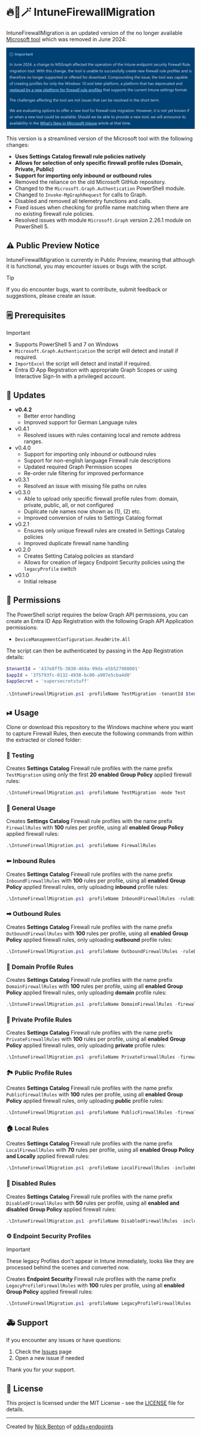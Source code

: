 # 🔥🧱🪄 IntuneFirewallMigration

IntuneFirewallMigration is an updated version of the no longer available [Microsoft tool](https://learn.microsoft.com/en-us/mem/intune/protect/endpoint-security-firewall-rule-tool) which was removed in June 2024:

![Firewall Migration Tool](/img/mstool.png)

This version is a streamlined version of the Microsoft tool with the following changes:

- **Uses Settings Catalog firewall rule policies natively**
- **Allows for selection of only specific firewall profile rules (Domain, Private, Public)**
- **Support for importing only inbound or outbound rules**
- Removed the reliance on the old Microsoft GitHub repository.
- Changed to the `Microsoft.Graph.Authentication` PowerShell module.
- Changed to `Invoke-MgGraphRequest` for calls to Graph.
- Disabled and removed all telemetry functions and calls.
- Fixed issues when checking for profile name matching when there are no existing firewall rule policies.
- Resolved issues with module `Microsoft.Graph` version 2.26.1 module on PowerShell 5.

## ⚠ Public Preview Notice

IntuneFirewallMigration is currently in Public Preview, meaning that although it is functional, you may encounter issues or bugs with the script.

> [!TIP]
> If you do encounter bugs, want to contribute, submit feedback or suggestions, please create an issue.

## 🗒 Prerequisites

> [!IMPORTANT]
>
> - Supports PowerShell 5 and 7 on Windows
> - `Microsoft.Graph.Authentication` the script will detect and install if required.
> - `ImportExcel` the script will detect and install if required.
> - Entra ID App Registration with appropriate Graph Scopes or using Interactive Sign-In with a privileged account.

## 🔄 Updates

- **v0.4.2**
  - Better error handling
  - Improved support for German Language rules
- v0.4.1
  - Resolved issues with rules containing local and remote address ranges.
- v0.4.0
  - Support for importing only inbound or outbound rules
  - Support for non-english language Firewall rule descriptions
  - Updated required Graph Permission scopes
  - Re-order rule filtering for improved performance
- v0.3.1
  - Resolved an issue with missing file paths on rules
- v0.3.0
  - Able to upload only specific firewall profile rules from: domain, private, public, all, or not configured
  - Duplicate rule names now shown as (1), (2) etc.
  - Improved conversion of rules to Settings Catalog format
- v0.2.1
  - Ensures only unique firewall rules are created in Settings Catalog policies
  - Improved duplicate firewall name handling
- v0.2.0
  - Creates Setting Catalog policies as standard
  - Allows for creation of legacy Endpoint Security policies using the `legacyProfile` switch
- v0.1.0
  - Initial release

## 🔑 Permissions

The PowerShell script requires the below Graph API permissions, you can create an Entra ID App Registration with the following Graph API Application permissions:

- `DeviceManagementConfiguration.ReadWrite.All`

The script can then be authenticated by passing in the App Registration details:

```PowerShell
$tenantId = '437e8ffb-3030-469a-99da-e5b527908001'
$appId = '375793fc-0132-4938-bc80-a907e5cba4d0'
$appSecret = 'supersecretstuff'

.\IntuneFirewallMigration.ps1 -profileName TestMigration -tenantId $tenantId -appId $appId -appSecret $appSecret
```

## ⏯ Usage

Clone or download this repository to the Windows machine where you want to capture Firewall Rules, then execute the following commands from within the extracted or cloned folder:

### 🧪 Testing

Creates **Settings Catalog** Firewall rule profiles with the name prefix `TestMigration` using only the first **20** **enabled** **Group Policy** applied firewall rules:

```powershell
.\IntuneFirewallMigration.ps1 -profileName TestMigration -mode Test
```

### 🧱 General Usage

Creates **Settings Catalog** Firewall rule profiles with the name prefix `FirewallRules` with **100** rules per profile, using all **enabled** **Group Policy** applied firewall rules:

```powershell
.\IntuneFirewallMigration.ps1 -profileName FirewallRules
```

### ⬅ Inbound Rules

Creates **Settings Catalog** Firewall rule profiles with the name prefix `InboundFirewallRules` with **100** rules per profile, using all **enabled** **Group Policy** applied firewall rules, only uploading **inbound** profile rules:

```powershell
.\IntuneFirewallMigration.ps1 -profileName InboundFirewallRules -ruleDirection inbound
```

### ➡ Outbound Rules

Creates **Settings Catalog** Firewall rule profiles with the name prefix `OutboundFirewallRules` with **100** rules per profile, using all **enabled** **Group Policy** applied firewall rules, only uploading **outbound** profile rules:

```powershell
.\IntuneFirewallMigration.ps1 -profileName OutboundFirewallRules -ruleDirection outbound
```

### 🏢 Domain Profile Rules

Creates **Settings Catalog** Firewall rule profiles with the name prefix `DomainFirewallRules` with **100** rules per profile, using all **enabled** **Group Policy** applied firewall rules, only uploading **domain** profile rules:

```powershell
.\IntuneFirewallMigration.ps1 -profileName DomainFirewallRules -firewallProfile domain
```

### 🤫 Private Profile Rules

Creates **Settings Catalog** Firewall rule profiles with the name prefix `PrivateFirewallRules` with **100** rules per profile, using all **enabled** **Group Policy** applied firewall rules, only uploading **private** profile rules:

```powershell
.\IntuneFirewallMigration.ps1 -profileName PrivateFirewallRules -firewallProfile private
```

### 🏞 Public Profile Rules

Creates **Settings Catalog** Firewall rule profiles with the name prefix `PublicFirewallRules` with **100** rules per profile, using all **enabled** **Group Policy** applied firewall rules, only uploading **public** profile rules:

```powershell
.\IntuneFirewallMigration.ps1 -profileName PublicFirewallRules -firewallProfile public
```

### 🏠 Local Rules

Creates **Settings Catalog** Firewall rule profiles with the name prefix `LocalFirewallRules` with **70** rules per profile, using all **enabled** **Group Policy and Locally** applied firewall rules:

```powershell
.\IntuneFirewallMigration.ps1 -profileName LocalFirewallRules -includeLocalRules -splitRules 70
```

### 📐 Disabled Rules

Creates **Settings Catalog** Firewall rule profiles with the name prefix `DisabledFirewallRules` with **50** rules per profile, using all **enabled and disabled** **Group Policy** applied firewall rules:

```powershell
.\IntuneFirewallMigration.ps1 -profileName DisabledFirewallRules -includeDisabledRules -splitRules 50
```

### ⚙ Endpoint Security Profiles

> [!IMPORTANT]
> These legacy Profiles don't appear in Intune immediately, looks like they are processed behind the scenes and converted now.

Creates **Endpoint Security** Firewall rule profiles with the name prefix `LegacyProfileFirewallRules` with **100** rules per profile, using all **enabled** **Group Policy** applied firewall rules:

```powershell
.\IntuneFirewallMigration.ps1 -profileName LegacyProfileFirewallRules -legacyProfile
```

## 🚑 Support

If you encounter any issues or have questions:

1. Check the [Issues](https://github.com/ennnbeee/IntuneFirewallMigration/issues) page
2. Open a new issue if needed

Thank you for your support.

## 📜 License

This project is licensed under the MIT License - see the [LICENSE](LICENSE) file for details.

---

Created by [Nick Benton](https://github.com/ennnbeee) of [odds+endpoints](https://www.oddsandendpoints.co.uk/)
